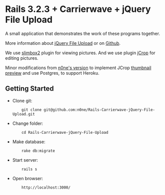 # Rails 3.2.3 + Carrierwave + jQuery File Upload 

A small application that demonstrates the work of these programs together.

More information about [jQuery File Upload](http://blueimp.github.com/jQuery-File-Upload/) or on [Github](https://github.com/blueimp/jQuery-File-Upload).

We use [slimbox2](http://www.digitalia.be/software/slimbox2) plugin for viewing pictures.
And we use plugin [jCrop](http://deepliquid.com/content/Jcrop.html) for editing pictures.

Minor modifications from [n0ne's version](https://github.com/n0ne/Rails-Carrierwave-jQuery-File-Upload) to implement JCrop [thumbnail preview](http://deepliquid.com/projects/Jcrop/demos.php?demo=thumbnail) and use Postgres, to support Heroku.

## Getting Started

* Clone git:

          git clone git@github.com:n0ne/Rails-Carrierwave-jQuery-File-Upload.git
                    

* Change folder:

          cd Rails-Carrierwave-jQuery-File-Upload


* Make database:

          rake db:migrate


* Start server:

          rails s


* Open browser:


          http://localhost:3000/
